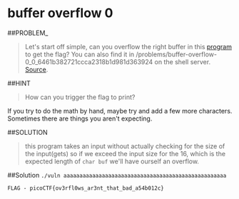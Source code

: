 # buffer overflow 0

##PROBLEM_

>Let's start off simple, can you overflow the right buffer in this [program](./vuln) to get the flag? You can also find it in /problems/buffer-overflow-0_0_6461b382721ccca2318b1d981d363924 on the shell server. [Source](./vuln.c).

##HINT
>How can you trigger the flag to print?

If you try to do the math by hand, maybe try and add a few more characters. Sometimes there are things you aren't expecting.

##SOLUTION

>this program takes an input without actually checking for the size of the input(gets) so if we exceed the input size for the 16, which is the expected length of `char buf` we'll have ourself an overflow.

##Solution
`./vuln aaaaaaaaaaaaaaaaaaaaaaaaaaaaaaaaaaaaaaaaaaaaaaaaaaa`

`FLAG - picoCTF{ov3rfl0ws_ar3nt_that_bad_a54b012c}`
